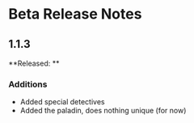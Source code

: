 # Beta Release Notes

## 1.1.3
**Released: **

### Additions
- Added special detectives
- Added the paladin, does nothing unique (for now)